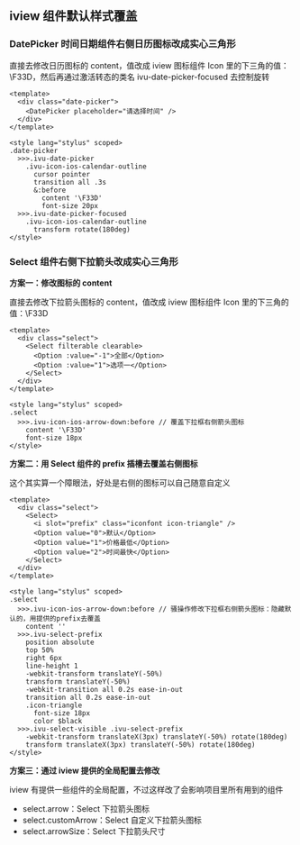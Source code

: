 ## iview 组件默认样式覆盖

### DatePicker 时间日期组件右侧日历图标改成实心三角形

直接去修改日历图标的 content，值改成 iview 图标组件 Icon 里的下三角的值：\F33D，然后再通过激活转态的类名 ivu-date-picker-focused 去控制旋转

```vue
<template>
  <div class="date-picker">
    <DatePicker placeholder="请选择时间" />
  </div>
</template>

<style lang="stylus" scoped>
.date-picker
  >>>.ivu-date-picker
    .ivu-icon-ios-calendar-outline
      cursor pointer
      transition all .3s
      &:before
        content '\F33D'
        font-size 20px
  >>>.ivu-date-picker-focused
    .ivu-icon-ios-calendar-outline
      transform rotate(180deg)
</style>
```

### Select 组件右侧下拉箭头改成实心三角形

**方案一：修改图标的 content**

直接去修改下拉箭头图标的 content，值改成 iview 图标组件 Icon 里的下三角的值：\F33D
```vue
<template>
  <div class="select">
    <Select filterable clearable>
      <Option :value="-1">全部</Option>
      <Option :value="1">选项一</Option>
    </Select>
  </div>
</template>

<style lang="stylus" scoped>
.select
  >>>.ivu-icon-ios-arrow-down:before // 覆盖下拉框右侧箭头图标
    content '\F33D'
    font-size 18px
</style>
```

**方案二：用 Select 组件的 prefix 插槽去覆盖右侧图标**

这个其实算一个障眼法，好处是右侧的图标可以自己随意自定义
```vue
<template>
  <div class="select">
    <Select>
      <i slot="prefix" class="iconfont icon-triangle" />
      <Option value="0">默认</Option>
      <Option value="1">价格最低</Option>
      <Option value="2">时间最快</Option>
    </Select>
  </div>
</template>

<style lang="stylus" scoped>
.select
  >>>.ivu-icon-ios-arrow-down:before // 骚操作修改下拉框右侧箭头图标：隐藏默认的，用提供的prefix去覆盖
    content ''
  >>>.ivu-select-prefix
    position absolute
    top 50%
    right 6px
    line-height 1
    -webkit-transform translateY(-50%)
    transform translateY(-50%)
    -webkit-transition all 0.2s ease-in-out
    transition all 0.2s ease-in-out
    .icon-triangle
      font-size 18px
      color $black
  >>>.ivu-select-visible .ivu-select-prefix
    -webkit-transform translateX(3px) translateY(-50%) rotate(180deg)
    transform translateX(3px) translateY(-50%) rotate(180deg)
</style>
```

**方案三：通过 iview 提供的全局配置去修改**

iview 有提供一些组件的全局配置，不过这样改了会影响项目里所有用到的组件

* select.arrow：Select 下拉箭头图标
* select.customArrow：Select 自定义下拉箭头图标
* select.arrowSize：Select 下拉箭头尺寸
